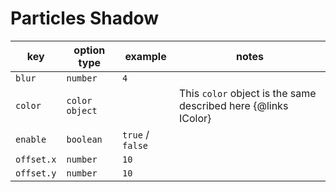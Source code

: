 # Particles Shadow

| key        | option type    | example          | notes                                                          |
|------------|----------------|------------------|----------------------------------------------------------------|
| `blur`     | `number`       | `4`              |                                                                |
| `color`    | `color object` |                  | This `color` object is the same described here {@links IColor} |
| `enable`   | `boolean`      | `true` / `false` |                                                                |
| `offset.x` | `number`       | `10`             |                                                                |
| `offset.y` | `number`       | `10`             |                                                                |
